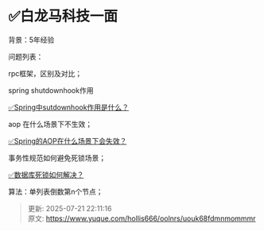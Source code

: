 # ✅白龙马科技一面

背景：5年经验



问题列表：



rpc框架，区别及对比；



spring shutdownhook作用



[✅Spring中sutdownhook作用是什么？](https://www.yuque.com/hollis666/oolnrs/yhm4uefb73v8iezg)



aop 在什么场景下不生效；



[✅Spring的AOP在什么场景下会失效？](https://www.yuque.com/hollis666/oolnrs/qogczxzhispgvw96)



事务性规范如何避免死锁场景；

[✅数据库死锁如何解决？](https://www.yuque.com/hollis666/oolnrs/ut71vg)



算法：单列表倒数第n个节点；



> 更新: 2025-07-21 22:11:16  
> 原文: <https://www.yuque.com/hollis666/oolnrs/uouk68fdmnmommmr>